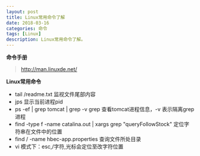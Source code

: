 ```yaml
---
layout: post
title: Linux常用命令了解
date: 2018-03-16
categories: 命令
tags: [Linux]
description: Linux常用命令了解。
---
```


**命令手册**
> http://man.linuxde.net/

**Linux常用命令**
- tail /readme.txt  监视文件尾部内容
- jps   显示当前进程pid
- ps -ef &#124; grep tomcat &#124; grep -v grep   查看tomcat进程信息，-v 表示隔离grep进程
- find -type f -name catalina.out &#124; xargs grep "queryFollowStock"    定位字符串在文件中的位置
- find / -name hbec-app.properties  查询文件所处目录
- vi 模式下：esc,/字符,光标会定位至改字符位置